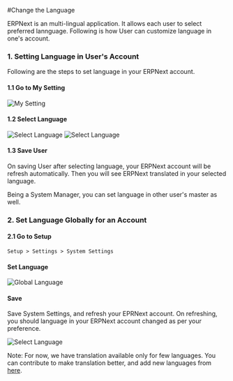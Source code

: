 #Change the Language

ERPNext is an multi-lingual application. It allows each user to select preferred lannguage. Following is how User can customize language in one's account.

### 1. Setting Language in User's Account

Following are the steps to set language in your ERPNext account.

#### 1.1 Go to My Setting

<img alt="My Setting" class="screenshot" src="/docs/assets/img/articles/change-language-1.png">

#### 1.2 Select Language

<img alt="Select Language" class="screenshot" src="/docs/assets/img/articles/change-language-2.png">

<img alt="Select Language" class="screenshot" src="/docs/assets/img/articles/set-language-1.gif">

#### 1.3 Save User

On saving User after selecting language, your ERPNext account will be refresh automatically. Then you will see ERPNext translated in your selected language.

Being a System Manager, you can set language in other user's master as well.

### 2. Set Language Globally for an Account

#### 2.1 Go to Setup

`Setup > Settings > System Settings`

#### Set Language

<img alt="Global Language" class="screenshot" src="/docs/assets/img/articles/change-language-3.png">

#### Save

Save System Settings, and refresh your EPRNext account. On refreshing, you should language in your ERPNext account changed as per your preference.

<img alt="Select Language" class="screenshot" src="/docs/assets/img/articles/set-language-2.gif">

Note: For now, we have translation available only for few languages. You can contribute to make translation better, and add new languages from [here](https://translate.erpnext.com).
<!-- markdown -->